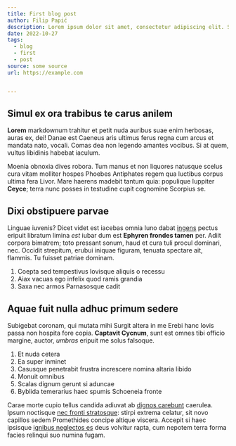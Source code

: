 ```yaml
---
title: First blog post
author: Filip Papić
description: Lorem ipsum dolor sit amet, consectetur adipiscing elit. Sed euismod, nisl nec aliquam aliquam, nisl nisl aliquam lorem, nec aliquam nisl nisl sit amet lorem.
date: 2022-10-27
tags:
  - blog
  - first
  - post
source: some source
url: https://example.com


---
```


## Simul ex ora trabibus te carus anilem

**Lorem** markdownum trahitur et petit nuda auribus suae enim herbosas, auras
ex, dei! Danae est Caeneus aris ultimus ferus regna cum arcus et mandata nato,
vocali. Comas dea non legendo amantes vocibus. Si at quem, vultus libidinis
habebat iaculum.

Moenia obnoxia dives robora. Tum manus et non liquores natusque scelus cura
vitam molliter hospes Phoebes Antiphates regem qua luctibus corpus ultima fera
Livor. Mare haerens madebit tantum quia: populique Iuppiter **Ceyce**; terra
nunc posses in testudine cupit cognomine Scorpius se.

## Dixi obstipuere parvae

Linguae iuvenis? Dicet videt est iacebas omnia Iuno dabat
[ingens](http://www.densissimaanimum.com/ullisin.php) pectus eripuit libratum
limina *est* iubar dum est **Ephyren frondes tamen** per. Adiit corpora
bimatrem; toto pressant sonum, haud et cura tuli procul dominari, nec. Occidit
strepitum, erubui iniquae figuram, tenuata spectare ait, flammis. Tu fuisset
patriae dominam.

1. Coepta sed tempestivus Iovisque aliquis o recessu
2. Aiax vacuas ego infelix quod ramis grandia
3. Saxa nec armos Parnasosque cadit

## Aquae fuit nulla adhuc primum sedere

Subigebat coronam, qui mutata mihi Surgit altera in me Erebi hanc Iovis passa
non hospita fore copia. **Captavit Cycnum**, sunt est omnes tibi officio
margine, auctor, *umbras* eripuit me solus falsoque.

1. Et nuda cetera
2. Ea super inminet
3. Casusque penetrabit frustra increscere nomina altaria libido
4. Monuit omnibus
5. Scalas dignum gerunt si aduncae
6. Byblida temerarius haec spumis Schoeneia fronte

Carae morte cupio tellus candida adiuvat ab [dignos
carebunt](http://sideraiove.io/qui-inplevit.php) caerulea. Ipsum noctisque [nec
fronti stratosque](http://molliricrimen.org/amor.php): stirpi extrema celatur,
sit novo capillos sedem Promethides concipe altique viscera. Accepit si haec
ipsisque [ignibus neglectos es](http://www.flavescere.io/tamenseminaque) deus
volvitur rapta, cum nepotem terra forma facies relinqui suo numina fugam.
